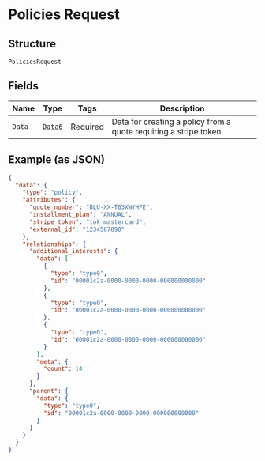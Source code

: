 
# Policies Request

## Structure

`PoliciesRequest`

## Fields

| Name | Type | Tags | Description |
|  --- | --- | --- | --- |
| `Data` | [`Data6`](../../doc/models/data-6.md) | Required | Data for creating a policy from a quote requiring a stripe token. |

## Example (as JSON)

```json
{
  "data": {
    "type": "policy",
    "attributes": {
      "quote_number": "BLU-XX-T63XWYHFE",
      "installment_plan": "ANNUAL",
      "stripe_token": "tok_mastercard",
      "external_id": "1234567890"
    },
    "relationships": {
      "additional_interests": {
        "data": [
          {
            "type": "type0",
            "id": "00001c2a-0000-0000-0000-000000000000"
          },
          {
            "type": "type0",
            "id": "00001c2a-0000-0000-0000-000000000000"
          },
          {
            "type": "type0",
            "id": "00001c2a-0000-0000-0000-000000000000"
          }
        ],
        "meta": {
          "count": 14
        }
      },
      "parent": {
        "data": {
          "type": "type0",
          "id": "00001c2a-0000-0000-0000-000000000000"
        }
      }
    }
  }
}
```

